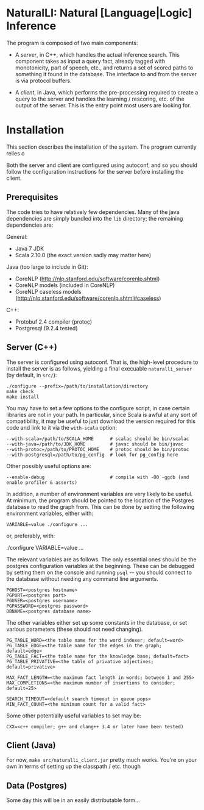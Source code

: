 NaturalLI: Natural [Language|Logic] Inference
===========

The program is composed of two main components:

  * A *server*, in C++, which handles the actual inference search.
    This component takes as input a query fact, already tagged with
    monotonicity, part of speech, etc., and returns a set of scored
    paths to something it found in the database.
    The interface to and from the server is via protocol buffers.

  * A *client*, in Java, which performs the pre-processing required to create
    a query to the server and handles the learning / rescoring, etc.
    of the output of the server.
    This is the entry point most users are looking for.

Installation
===========
This section describes the installation of the system.
The program currently relies o

Both the server and client are configured using autoconf, and so
you should follow the configuration instructions for the server
before installing the client.

Prerequisites
-------------
The code tries to have relatively few dependencies.
Many of the java dependencies are simply bundled into the `lib`
directory; the remaining dependencies are:

General:
  * Java 7 JDK
  * Scala 2.10.0 (the exact version sadly may matter here)

Java (too large to include in Git):

  * CoreNLP (http://nlp.stanford.edu/software/corenlp.shtml)
  * CoreNLP models (included in CoreNLP)
  * CoreNLP caseless models (http://nlp.stanford.edu/software/corenlp.shtml#caseless)

C++:

  * Protobuf 2.4 compiler (protoc)
  * Postgresql (9.2.4 tested)

Server (C++)
-------------
The server is configured using autoconf.
That is, the high-level procedure to install the server is as follows,
yielding a final execuable `naturalli_server` (by default, in `src/`):
    
    ./configure --prefix=/path/to/installation/directory
    make check
    make install

You may have to set a few options to the configure script, in case
certain libraries are not in your path.
In particular, since Scala is awful at any sort of compatibility,
it may be useful to just download the version required for this code
and link to it via the `with-scala` option:
    
    --with-scala=/path/to/SCALA_HOME      # scalac should be bin/scalac
    --with-java=/path/to/JDK_HOME         # javac should be bin/javac
    --with-protoc=/path/to/PROTOC_HOME    # protoc should be bin/protoc
    --with-postgresql=/path/to/pg_config  # look for pg_config here

Other possibly useful options are:

    --enable-debug                        # compile with -O0 -ggdb (and enable profiler & asserts)

In addition, a number of environment variables are very likely to be
useful. At minimum, the program should be pointed to the location
of the Postgres database to read the graph from.
This can be done by setting the following environment variables,
either with:

    VARIABLE=value ./configure ...

or, preferably, with:
   
   ./configure VARIABLE=value ...

The relevant variables are as follows.
The only essential ones should be the postgres configuration variables
at the beginning.
These can be debugged by setting them on the console and running
`psql` -- you should connect to the database without needing any
command line arguments.

    PGHOST=<postgres hostname>
    PGPORT=<postgres port>
    PGUSER=<postgres username>
    PGPASSWORD=<postgres password>
    DBNAME=<postgres database name>

The other variables either set up some constants in the database,
or set various parameters (these should not need changing).

    PG_TABLE_WORD=<the table name for the word indexer; default=word>
    PG_TABLE_EDGE=<the table name for the edges in the graph; default=edge>
    PG_TABLE_FACT=<the table name for the knowledge base; default=fact>
    PG_TABLE_PRIVATIVE=<the table of privative adjectives; default=privative>

    MAX_FACT_LENGTH=<the maximum fact length in words; between 1 and 255>
    MAX_COMPLETIONS=<the maximum number of insertions to consider; default=25>

    SEARCH_TIMEOUT=<default search timeout in queue pops>
    MIN_FACT_COUNT=<the minimum count for a valid fact>

Some other potentially useful variables to set may be:

    CXX=<c++ compiler; g++ and clang++ 3.4 or later have been tested)

Client (Java)
-------------
For now, `make src/naturalli_client.jar` pretty much works.
You're on your own in terms of setting up the classpath / etc. though

Data (Postgres)
-------------
Some day this will be in an easily distributable form...

